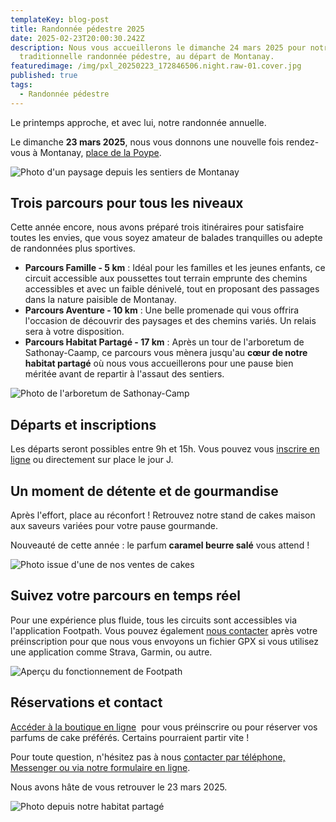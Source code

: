 ```yaml
---
templateKey: blog-post
title: Randonnée pédestre 2025
date: 2025-02-23T20:00:30.242Z
description: Nous vous accueillerons le dimanche 24 mars 2025 pour notre
  traditionnelle randonnée pédestre, au départ de Montanay.
featuredimage: /img/pxl_20250223_172846506.night.raw-01.cover.jpg
published: true
tags:
  - Randonnée pédestre
---
```

Le printemps approche, et avec lui, notre randonnée annuelle.

Le dimanche **23 mars 2025**, nous vous donnons une nouvelle fois rendez-vous à Montanay, [place de la Poype](https://www.google.com/maps/search/?api=1&query=Montanay%20Place%20de%20la%20Poype).

![Photo d'un paysage depuis les sentiers de Montanay](/img/pxl_20250223_172846506.night.raw-01.cover.jpg "Photo d'un paysage depuis les sentiers de Montanay")

## **Trois parcours pour tous les niveaux**

Cette année encore, nous avons préparé trois itinéraires pour satisfaire toutes les envies, que vous soyez amateur de balades tranquilles ou adepte de randonnées plus sportives.

* **Parcours Famille - 5 km** : Idéal pour les familles et les jeunes enfants, ce circuit accessible aux poussettes tout terrain emprunte des chemins accessibles et avec un faible dénivelé, tout en proposant des passages dans la nature paisible de Montanay.
* **Parcours Aventure - 10 km** : Une belle promenade qui vous offrira l'occasion de découvrir des paysages et des chemins variés. Un relais sera à votre disposition.
* **Parcours Habitat Partagé - 17 km** : Après un tour de l'arboretum de Sathonay-Caamp, ce parcours vous mènera jusqu'au **cœur de notre habitat partagé** où nous vous accueillerons pour une pause bien méritée avant de repartir à l'assaut des sentiers.

![Photo de l'arboretum de Sathonay-Camp](/img/pxl_20250223_150320921.mp.jpg "Photo de l'arboretum de Sathonay-Camp")

## **Départs et inscriptions**

Les départs seront possibles entre 9h et 15h. Vous pouvez vous [inscrire en ligne](https://amelielavie.com/reservation) ou directement sur place le jour J.

## **Un moment de détente et de gourmandise**

Après l'effort, place au réconfort ! Retrouvez notre stand de cakes maison aux saveurs variées pour votre pause gourmande.

Nouveauté de cette année : le parfum **caramel beurre salé** vous attend !

![Photo issue d'une de nos ventes de cakes](/img/cakes.jpg "Photo issue d'une de nos ventes de cakes")

## **Suivez votre parcours en temps réel**

Pour une expérience plus fluide, tous les circuits sont accessibles via l'application Footpath. Vous pouvez également [nous contacter](https://amelielavie.com/contact) après votre préinscription pour que nous vous envoyons un fichier GPX si vous utilisez une application comme Strava, Garmin, ou autre.

![Aperçu du fonctionnement de Footpath](/img/footpath.jpg "Aperçu du fonctionnement de Footpath")

## **Réservations et contact**

[Accéder à la boutique en ligne](https://amelielavie.com/reservation)  pour vous préinscrire ou pour réserver vos parfums de cake préférés. Certains pourraient partir vite !

Pour toute question, n'hésitez pas à nous [contacter par téléphone, Messenger ou via notre formulaire en ligne](https://amelielavie.com/contact).

Nous avons hâte de vous retrouver le 23 mars 2025.

![Photo depuis notre habitat partagé](/img/1000000363-1-1-.jpg "Photo depuis notre habitat partagé")
